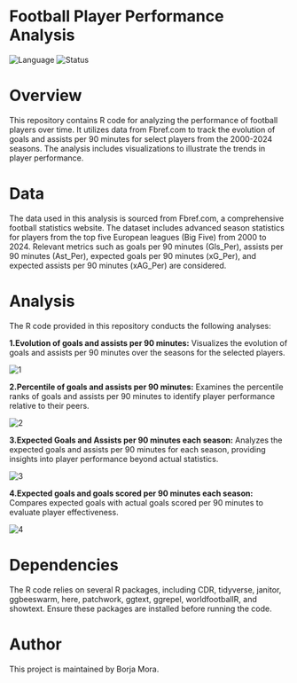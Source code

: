 <h1 align="Left">Football Player Performance Analysis</h1>
<p align="left">
  <img src="https://img.shields.io/badge/Language-R-blue" alt="Language">
  <img src="https://img.shields.io/badge/Status-Active-brightgreen" alt="Status">
</p>
<p align="left">
 
</p>

# Overview
This repository contains R code for analyzing the performance of football players over time. It utilizes data from Fbref.com to track the evolution of goals and assists per 90 minutes for select players from the 2000-2024 seasons. The analysis includes visualizations to illustrate the trends in player performance.

# Data
The data used in this analysis is sourced from Fbref.com, a comprehensive football statistics website. The dataset includes advanced season statistics for players from the top five European leagues (Big Five) from 2000 to 2024. Relevant metrics such as goals per 90 minutes (Gls_Per), assists per 90 minutes (Ast_Per), expected goals per 90 minutes (xG_Per), and expected assists per 90 minutes (xAG_Per) are considered.

# Analysis
The R code provided in this repository conducts the following analyses:

**1.Evolution of goals and assists per 90 minutes:** Visualizes the evolution of goals and assists per 90 minutes over the seasons for the selected players.

![1](https://github.com/BORJAMOME/Top_goals_scorer/assets/19588053/61eee283-001c-40f2-8b06-d85dac080d18)

**2.Percentile of goals and assists per 90 minutes:** Examines the percentile ranks of goals and assists per 90 minutes to identify player performance relative to their peers.

![2](https://github.com/BORJAMOME/Top_goals_scorer/assets/19588053/fdc4433c-43cd-47f2-957b-0c467d33dac6)

**3.Expected Goals and Assists per 90 minutes each season:** Analyzes the expected goals and assists per 90 minutes for each season, providing insights into player performance beyond actual statistics.

![3](https://github.com/BORJAMOME/Top_goals_scorer/assets/19588053/3f61fe72-b470-4184-9167-72a1dc60769b)

**4.Expected goals and goals scored per 90 minutes each season:** Compares expected goals with actual goals scored per 90 minutes to evaluate player effectiveness.

![4](https://github.com/BORJAMOME/Top_goals_scorer/assets/19588053/8b40d4b1-1680-422f-820e-ca0b7c78856e)

# Dependencies
The R code relies on several R packages, including CDR, tidyverse, janitor, ggbeeswarm, here, patchwork, ggtext, ggrepel, worldfootballR, and showtext. Ensure these packages are installed before running the code.



# Author
This project is maintained by Borja Mora.


